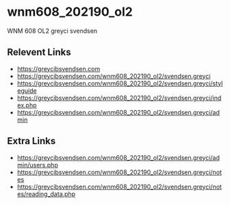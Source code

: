 # wnm608_202190_ol2
WNM 608 OL2
greyci svendsen

## Relevent Links
- https://greycibsvendsen.com
- https://greycibsvendsen.com/wnm608_202190_ol2/svendsen.greyci
- https://greycibsvendsen.com/wnm608_202190_ol2/svendsen.greyci/styleguide
- https://greycibsvendsen.com/wnm608_202190_ol2/svendsen.greyci/index.php
- https://greycibsvendsen.com/wnm608_202190_ol2/svendsen.greyci/admin

## Extra Links 
- https://greycibsvendsen.com/wnm608_202190_ol2/svendsen.greyci/admin/users.php
- https://greycibsvendsen.com/wnm608_202190_ol2/svendsen.greyci/notes
- https://greycibsvendsen.com/wnm608_202190_ol2/svendsen.greyci/notes/reading_data.php                                                                     

